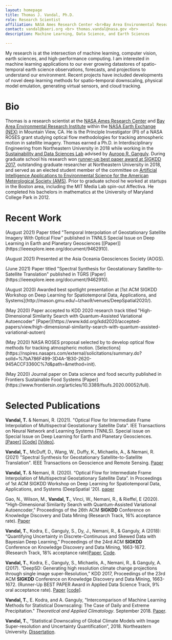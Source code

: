 ```yaml
---
layout: homepage
title: Thomas J. Vandal, Ph.D.
role: Research Scientist
affiliation: NASA Ames Research Center <br>Bay Area Environmental Research Institute <br> Moffett Field, CA 94035
contact: vandal@baeri.org <br> thomas.vandal@nasa.gov <br> 
description: Machine Learning, Data Science, and Earth Sciences

---
```


My research is at the intersection of machine learning, computer vision, earth sciences, and high-performance computing. I am interested in machine learning applications to our ever growing datastores of spatio-temporal earth science observations, forecasts, and projections to understand our environment. Recent projects have included developments of novel deep learning methods for spatio-temporal downscaling, physical model emulation, generating virtual sensors, and cloud tracking. 

# Bio

Thomas is a research scientist at the [NASA Ames Research Center](https://www.nasa.gov/ames/) and [Bay Area Environmental Research Institute](https://baeri.org/) within the [NASA Earth Exchange (NEX)](https://www.nasa.gov/nex) in Mountain View, CA. He is the Principle Investigator (PI) of a NASA ROSES grant studying optical flow methodologies for tracking atmospheric motion in satellite imagery. Thomas earned a Ph.D. in Interdisciplinary Engineering from Northeastern University in 2018 while working in the [Sustainability and Data Sciences Lab](https://web.northeastern.edu/sds/) advised by [Auroop R. Ganguly](https://coe.northeastern.edu/people/ganguly-auroop/). During graduate school his research won [runner-up best paper award at SIGKDD 2017](https://www.kdd.org/awards/view/2017-sigkdd-best-paper-award-winners), outstanding graduate researcher at Northeastern University in 2018, and served as an elected student member of the committee on [Artificial Intelligence Applications to Environmental Science for the American Meterological Society (AMS)](https://www.ametsoc.org/index.cfm/stac/committees/committee-on-artificial-intelligence-applications-to-environmental-science/membership/). Prior to graduate school he worked at startups in the Boston area, including the MIT Media Lab spin-out Affectiva.  He completed his bachelors in mathematics at the University of Maryland College Park in 2012.

# Recent Work

<p>(August 2021) Paper titled "Temporal Interpolation of Geostationary Satellite Imagery With Optical Flow" published in TNNLS Special Issue on Deep Learning in Earth and Planetary Geosciences [[Paper]](https://ieeexplore.ieee.org/document/9462910).</p>
<p>(August 2021) Presented at the Asia Oceania Geosciences Society (AOGS).</p>
<p>(June 2021) Paper titled "Spectral Synthesis for Geostationary Satellite-to-Satellite Translation" published in TGRS [Paper](https://ieeexplore.ieee.org/document/9462910).</p>
<p>(August 2020) Awarded best spotlight presentation at [1st ACM SIGKDD Workshop on Deep Learning for Spatiotemporal Data, Applications, and Systems](http://mason.gmu.edu/~lzhao9/venues/DeepSpatial2020/).</p>
<p>(May 2020) Paper accepted to KDD 2020 research track titled "High-Dimensional Similarity Search with Quantum-Assisted Variational Autoencoder" [Paper](https://www.kdd.org/kdd2020/accepted-papers/view/high-dimensional-similarity-search-with-quantum-assisted-variational-autoen)</p>
<p>(May 2020) NASA ROSES proposal selected by to develop optical flow methods for tracking atmospheric motion. [Selections](https://nspires.nasaprs.com/external/solicitations/summary.do?solId=%7bA786F499-3D4A-1B30-2620-945ACCF3360C%7d&path=&method=init). </p>
<p>(May 2020) Journal paper on Data science and food security published in Frontiers Sustainable Food Systems [Paper](https://www.frontiersin.org/articles/10.3389/fsufs.2020.00052/full).</p>

# Selected Publications

**Vandal, T.** & Nemani, R. (2021). "Optical Flow for Intermediate Frame Interpolation of Multispectral Geostationary Satellite Data". IEE Transactions on Neural Network and Learning Systems (TNNLS). Special issue on Special Issue on Deep Learning for Earth and Planetary Geosciences. [[Paper]](https://ieeexplore.ieee.org/document/9511282) [[Code]](https://github.com/tjvandal/geostationary-superslomo) [[Video]](https://www.youtube.com/watch?v=NeMXPQw3CJU&ab_channel=ThomasVandal).

**Vandal, T.**, McDuff, D., Wang, W., Duffy, K., Michaelis, A., & Nemani, R. (2021) "Spectral Synthesis for Geostationary Satellite-to-Satellite Translation". IEEE Transactions on Geoscience and Remote Sensing. [Paper](https://ieeexplore.ieee.org/document/9462910)

**Vandal, T.** & Nemani, R. (2020). “Optical Flow for Intermediate Frame Interpolation of Multispectral Geostationary Satellite Data”. In Proceedings of 1st ACM SIGKDD Workshop on Deep Learning for Spatiotemporal Data, Applications, and Systems (DeepSpatial ’20). [paper](http://mason.gmu.edu/~lzhao9/venues/DeepSpatial2020/papers/DeepSpatial_paper_6_camera_ready.pdf)

Gao, N., Wilson, M., **Vandal, T.**, Vinci, W., Nemani, R., & Rieffel, E (2020). "High-Dimensional Similarity Search with Quantum-Assisted Variational Autoencoder," Proceedings of the 26th ACM **SIGKDD** Conference on Knowledge Discovery and Data Mining (Research Track, 16% acceptance rate). [Paper](https://www.kdd.org/kdd2020/accepted-papers/view/high-dimensional-similarity-search-with-quantum-assisted-variational-autoen)

**Vandal, T.**, Kodra, E., Ganguly, S., Dy, J., Nemani, R., & Ganguly, A (2018): “Quantifying Uncertainty in Discrete-Continuous and Skewed Data with Bayesian Deep Learning,” Proceedings of the 24rd ACM **SIGKDD** Conference on Knowledge Discovery and Data Mining, 1663-1672. (Research Track, 18% acceptance rate)[Paper](https://www.kdd.org/kdd2018/accepted-papers/view/quantifying-uncertainty-in-discrete-continuous-and-skewed-data-with-bayesia), [Code](https://github.com/tjvandal/discrete-continuous-bdl).

**Vandal, T.**, Kodra, E., Ganguly, S., Michaelis, A., Nemani, R., & Ganguly, A. (2017). “DeepSD: Generating high resolution climate change projections through single image super-Resolution,” KDD 2017, Proceedings of the 23rd ACM **SIGKDD** Conference on Knowledge Discovery and Data Mining, 1663-1672. (Runner-Up BEST PAPER Award in Applied Data Science Track, 9% oral acceptance rate). [Paper](https://www.kdd.org/kdd2017/papers/view/deepsd-generating-high-resolution-climate-change-projections-through-single) [[code]](https://github.com/tjvandal/deepsd).

**Vandal, T.**, E. Kodra, and A. Ganguly, "Intercomparison of Machine Learning Methods for Statistical Downscaling: The Case of Daily and Extreme Precipitation." *Theoretical and Applied Climatology*. September 2018. [Paper](https://link.springer.com/article/10.1007/s00704-018-2613-3).

**Vandal, T.**, “Statistical Downscaling of Global Climate Models with Image Super-resolution and Uncertainty Quantification”, 2018. Northeastern University. [Dissertation](./papers/vandal_dissertation_2018.pdf).

